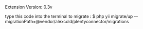 Extension Version: 0.3v

type this code into the terminal to migrate : $ php yii migrate/up --migrationPath=@vendor/alexcold/plentyconnector/migrations